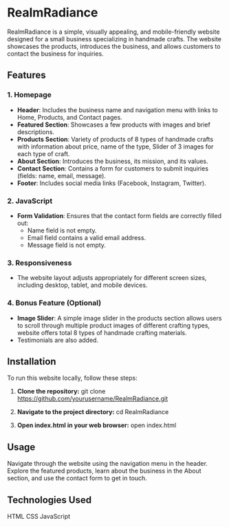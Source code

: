 # RealmRadiance

RealmRadiance is a simple, visually appealing, and mobile-friendly website designed for a small business specializing in handmade crafts. The website showcases the products, introduces the business, and allows customers to contact the business for inquiries.

## Features

### 1. Homepage
- **Header**: Includes the business name and navigation menu with links to Home, Products, and Contact pages.
- **Featured Section**: Showcases a few products with images and brief descriptions.
- **Products Section**: Variety of products of 8 types of handmade crafts with information about price, name of the type, Slider of 3 images for each type of craft.
- **About Section**: Introduces the business, its mission, and its values.
- **Contact Section**: Contains a form for customers to submit inquiries (fields: name, email, message).
- **Footer**: Includes social media links (Facebook, Instagram, Twitter).
  

### 2. JavaScript
- **Form Validation**: Ensures that the contact form fields are correctly filled out:
  - Name field is not empty.
  - Email field contains a valid email address.
  - Message field is not empty.

### 3. Responsiveness
- The website layout adjusts appropriately for different screen sizes, including desktop, tablet, and mobile devices.

### 4. Bonus Feature (Optional)
- **Image Slider**: A simple image slider in the products section allows users to scroll through multiple product images of different crafting types, website offers total 8 types of handmade crafting materials.
- Testimonials are also added.

## Installation

To run this website locally, follow these steps:

1. **Clone the repository:**
 git clone https://github.com/yourusername/RealmRadiance.git
 
2. **Navigate to the project directory:**
   cd RealmRadiance
   
3. **Open index.html in your web browser:**
   open index.html

## Usage
Navigate through the website using the navigation menu in the header. Explore the featured products, learn about the business in the About section, and use the contact form to get in touch.

## Technologies Used
HTML
CSS
JavaScript
   
